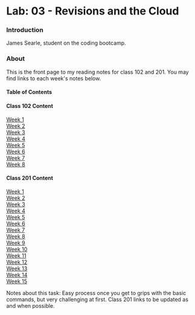 # Lab: 03 - Revisions and the Cloud

### Introduction
James Searle, student on the coding bootcamp. 

### About  
This is the front page to my reading notes for class 102 and 201. You may find links to each week's notes below.

#### Table of Contents

#### Class 102 Content

[Week 1](https://github.com/jamessearle71/reading-notes/blob/main/code-102/102class-01.md)  
[Week 2](https://github.com/jamessearle71/reading-notes/blob/main/code-102/102class-02.md)  
[Week 3](https://github.com/jamessearle71/reading-notes/blob/main/code-102/102class-03.md)  
[Week 4](https://github.com/jamessearle71/reading-notes/blob/main/code-102/102class-04.md)  
[Week 5](https://github.com/jamessearle71/reading-notes/blob/main/code-102/102class-05.md)  
[Week 6](https://github.com/jamessearle71/reading-notes/blob/main/code-102/102class-06.md)  
[Week 7](https://github.com/jamessearle71/reading-notes/blob/main/code-102/102class-07.md)  
[Week 8](https://github.com/jamessearle71/reading-notes/blob/main/code-102/102class-08.md)  

#### Class 201 Content

[Week 1]()  
[Week 2]()  
[Week 3]()  
[Week 4]()  
[Week 5]()  
[Week 6]()  
[Week 7]()  
[Week 8]()  
[Week 9]()  
[Week 10]()  
[Week 11]()  
[Week 12]()  
[Week 13]()  
[Week 14]()  
[Week 15]()  


Notes about this task: Easy process once you get to grips with the basic commands, but very challenging at first. Class 201 links to be updated as and when possible. 